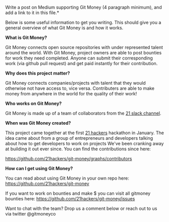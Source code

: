 Write a post on Medium supporting Git Money (4 paragraph minimum), and add a link to it in this file.*

Below is some useful information to get you writing. This should give you a general overview of what Git Money is and how it works.

**What is Git Money?**

Git Money connects open source repositories with under represented talent around the world. With Git Money, project owners are able to post bounties for work they need completed. Anyone can submit their corresponding work (via github pull request) and get paid instantly for their contribution. 

**Why does this project matter?** 

Git Money connects companies/projects with talent that they would otherwise not have access to, vice versa. Contributers are able to make money from anywhere in the world for the quality of their work! 

**Who works on Git Money?**

Git Money is made up of a team of collaborators from the [21 slack channel](https://slack.21.co).

**When was Git Money created?**

This project came together at the first [21 hackers](http://21hackers.com) hackathon in January. The idea came about from a group of entrepreneurs and developers talking about how to get developers to work on projects We've been cranking away at building it out ever since. You can find the contributions since here: 

https://github.com/21hackers/git-money/graphs/contributors

**How can I get using Git Money?**

You can read about using Git Money in your own repo here: https://github.com/21hackers/git-money

If you want to work on bounties and make $ you can visit all gitmoney bounties here: https://github.com/21hackers/git-money/issues

Want to chat with the team? Drop us a comment below or reach out to us via twitter @gitmoneyco



